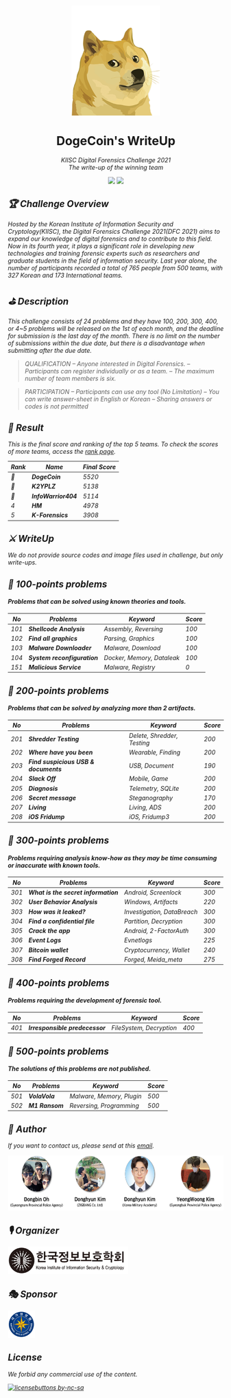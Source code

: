 <p align='center'><img src="./res/doge_logo.png" height="256"></p>

<h1 align="center">DogeCoin's WriteUp</a></h1>
<p align="center">
  <em>KIISC Digital Forensics Challenge 2021</br>
  <em>The write-up of the winning team
</p>

<p align="center">
    <img src="https://badges.gitter.im/gitterHQ/gitter.png">
    <img src="https://img.shields.io/badge/Licence-MIT-blue.svg">
</p>

## 🏆 Challenge Overview
Hosted by the Korean Institute of Information Security and Cryptology(KIISC), the Digital Forensics Challenge 2021(DFC 2021) aims to expand our knowledge of digital forensics and to contribute to this field. Now in its fourth year, it plays a significant role in developing new technologies and training forensic experts such as researchers and graduate students in the field of information security. Last year alone, the number of participants recorded a total of 765 people from 500 teams, with 327 Korean and 173 International teams.

## ⛳️ Description
This challenge consists of 24 problems and they have 100, 200, 300, 400, or 4~5 problems will be released on the 1st of each month, and the deadline for submission is the last day of the month. There is no limit on the number of submissions within the due date, but there is a disadvantage when submitting after the due date.

> QUALIFICATION
– Anyone interested in Digital Forensics.
– Participants can register individually or as a team.
– The maximum number of team members is six.

> PARTICIPATION
– Participants can use any tool (No Limitation)
– You can write answer-sheet in English or Korean
– Sharing answers or codes is not permitted

## 🎉 Result
This is the final score and ranking of the top 5 teams.
To check the scores of more teams, access the [rank page](https://dfchallenge.org/digital-forensics-challenge-2021-ranking).

| Rank | Name | Final Score |
|----|----------|---------|
|🥇  | <strong>DogeCoin</strong> | 5520 |
|🥈  | <strong>K2YPLZ</strong> | 5138 |
|🥉  | <strong>InfoWarrior404</strong> | 5114 |
|4   | <strong>HM</strong> | 4978 |
|5   | <strong>K-Forensics</strong> | 3908 |

## ⚔️ WriteUp

We do not provide source codes and image files used in challenge, but only write-ups.

## 🐥 100-points problems
#### Problems that can be solved using known theories and tools.

| No | Problems | Keyword | Score |
|----|----------|---------|-------|
|101 | <strong>Shellcode Analysis</strong> | Assembly, Reversing | 100 |
|102 | <strong>Find all graphics</strong> | Parsing, Graphics | 100 |
|103 | <strong>Malware Downloader</strong> | Malware, Download | 100 |
|104 | <strong>System reconfiguration</strong> | Docker, Memory, Dataleak | 100|
|151    | <strong>Malicious Service</strong> | Malware, Registry | 0 |

## 🦩 200-points problems
#### Problems that can be solved by analyzing more than 2 artifacts.

| No | Problems | Keyword | Score |
|----|----------|---------|-------|
|201 | <strong>Shredder Testing</strong> | Delete, Shredder, Testing | 200 |
|202 | <strong>Where have you been</strong> | Wearable, Finding | 200 |
|203 | <strong>Find suspicious USB & documents</strong> | USB, Document | 190 |
|204 | <strong>Slack Off</strong> | Mobile, Game | 200 |
|205 | <strong>Diagnosis</strong> | Telemetry, SQLite | 200 |
|206 | <strong>Secret message</strong> | Steganography | 170 |
|207 | <strong>Living</strong> | Living, ADS | 200 |
|208 | <strong>iOS Fridump</strong> | iOS, Fridump3 | 200 |

## 🦉 300-points problems
#### Problems requiring analysis know-how as they may be time consuming or inaccurate with known tools.

| No | Problems | Keyword | Score |
|----|----------|---------|-------|
|301 | <strong>What is the secret information</strong> | Android, Screenlock | 300 |
|302 | <strong>User Behavior Analysis</strong> | Windows, Artifacts | 220 |
|303 | <strong>How was it leaked?</strong> | Investigation, DataBreach | 300 |
|304 | <strong>Find a confidential file</strong> | Partition, Decryption | 300 |
|305 | <strong>Crack the app</strong> | Android, 2-FactorAuth | 300 |
|306 | <strong>Event Logs</strong> | Evnetlogs | 225 |
|307 | <strong>Bitcoin wallet</strong> | Cryptocurrency, Wallet | 240 |
|308 | <strong>Find Forged Record</strong> | Forged, Meida_meta | 275 |

## 🐉 400-points problems
#### Problems requiring the development of forensic tool.

| No | Problems | Keyword | Score |
|----|----------|---------|-------|
|401 | <strong>Irresponsible predecessor</strong> | FileSystem, Decryption | 400 |

## 🚀 500-points problems
#### The solutions of this problems are not published.

| No | Problems | Keyword | Score |
|----|----------|---------|-------|
|501 | <strong>VolaVola</strong> | Malware, Memory, Plugin | 500 |
|502 | <strong>M1 Ransom</strong> | Reversing, Programming | 500 |

## 📝 Author
If you want to contact us, please send at this [email](mailto:digitalisx99@gmail.com).

<img src="./res/dogecoin_team.png" height="128">

## 🎙 Organizer

<img src="./res/kiisc_logo.png" height="64">

## 🎭 Sponsor

<img src="./res/nis_logo.png" height="64">

## License
We forbid any commercial use of the content.

[![licensebuttons by-nc-sa](https://licensebuttons.net/l/by-nc-sa/3.0/88x31.png)](https://creativecommons.org/licenses/by-nc-sa/4.0)